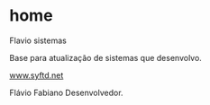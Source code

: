 # home
Flavio sistemas

Base para atualização de sistemas que desenvolvo.

www.syftd.net

Flávio Fabiano
Desenvolvedor.
